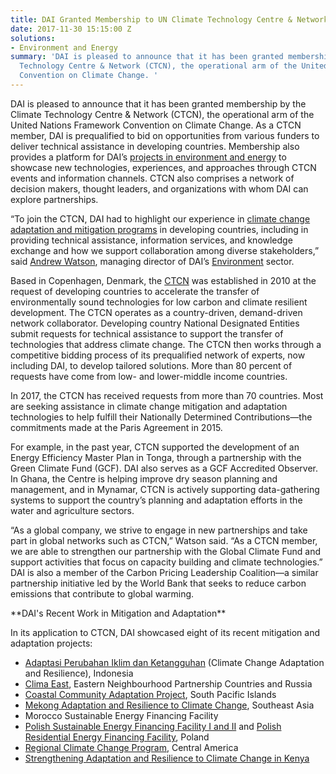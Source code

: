 ```yaml
---
title: DAI Granted Membership to UN Climate Technology Centre & Network
date: 2017-11-30 15:15:00 Z
solutions:
- Environment and Energy
summary: 'DAI is pleased to announce that it has been granted membership by the Climate
  Technology Centre & Network (CTCN), the operational arm of the United Nations Framework
  Convention on Climate Change. '
---
```


DAI is pleased to announce that it has been granted membership by the Climate Technology Centre & Network (CTCN), the operational arm of the United Nations Framework Convention on Climate Change. As a CTCN member, DAI is prequalified to bid on opportunities from various funders to deliver technical assistance in developing countries. Membership also provides a platform for DAI’s [projects in environment and energy](https://www.dai.com/our-work/the-projects?filter=environment-and-energy) to showcase new technologies, experiences, and approaches through CTCN events and information channels. CTCN also comprises a network of decision makers, thought leaders, and organizations with whom DAI can explore partnerships.

“To join the CTCN, DAI had to highlight our experience in [climate change adaptation and mitigation programs](http://dai-global-developments.com/articles/the-whole-spectrum-a-holistic-approach-to-climate-resilience/?utm_source=daidotcom) in developing countries, including in providing technical assistance, information services, and knowledge exchange and how we support collaboration among diverse stakeholders,” said [Andrew Watson](https://www.dai.com/who-we-are/our-team/andrew-watson), managing director of DAI’s [Environment](https://www.dai.com/our-work/solutions/environment-and-energy) sector.

Based in Copenhagen, Denmark, the [CTCN](https://www.ctc-n.org/) was established in 2010 at the request of developing countries to accelerate the transfer of environmentally sound technologies for low carbon and climate resilient development. The CTCN operates as a country-driven, demand-driven network collaborator. Developing country National Designated Entities submit requests for technical assistance to support the transfer of technologies that address climate change. The CTCN then works through a competitive bidding process of its prequalified network of experts, now including DAI, to develop tailored solutions. More than 80 percent of requests have come from low- and lower-middle income countries.
 
In 2017, the CTCN has received requests from more than 70 countries. Most are seeking assistance in climate change mitigation and adaptation technologies to help fulfill their Nationally Determined Contributions—the commitments made at the Paris Agreement in 2015.

For example, in the past year, CTCN supported the development of an Energy Efficiency Master Plan in Tonga, through a partnership with the Green Climate Fund (GCF). DAI also serves as a GCF Accredited Observer. In Ghana, the Centre is helping improve dry season planning and management, and in Mynamar, CTCN is actively supporting data-gathering systems to support the country’s planning and adaptation efforts in the water and agriculture sectors.

“As a global company, we strive to engage in new partnerships and take part in global networks such as CTCN,” Watson said. “As a CTCN member, we are able to strengthen our partnership with the Global Climate Fund and support activities that focus on capacity building and climate technologies.” DAI is also a member of the Carbon Pricing Leadership Coalition—a similar partnership initiative led by the World Bank that seeks to reduce carbon emissions that contribute to global warming.

<aside>**DAI's Recent Work in Mitigation and Adaptation**

In its application to CTCN, DAI showcased eight of its recent mitigation and adaptation projects:

* [Adaptasi Perubahan Iklim dan Ketangguhan](https://www.dai.com/our-work/projects/indonesia-apik-adaptasi-perubahan-iklim-dan-ketangguhan-or-climate-change-adaption) (Climate Change Adaptation and Resilience), Indonesia
* [Clima East](http://dai-global-developments.com/articles/helping-eastern-partnership-countries-meet-their-voluntary-commitments-to-reduce-emissions-address-climate-change/?utm_source=daidotcom), Eastern Neighbourhood Partnership Countries and Russia 
* [Coastal Community Adaptation Project](https://www.dai.com/our-work/projects/south-pacific-islands-coastal-community-adaptation-project-c-cap), South Pacific Islands
* [Mekong Adaptation and Resilience to Climate Change](https://www.dai.com/our-work/projects/southeast-asia-mekong-adaptation-and-resilience-climate-change-arcc), Southeast Asia
* Morocco Sustainable Energy Financing Facility
* [Polish Sustainable Energy Financing Facility I and II](http://dai-global-developments.com/articles/polseff-legacy-lower-energy-bills-for-businesses-across-poland-a-financing-model-to-scale-and-replicate/?utm_source=daidotcom) and [Polish Residential Energy Financing Facility](https://www.dai.com/our-work/projects/polish-residential-energy-efficiency-financing-facility-poland-reff), Poland
* [Regional Climate Change Program](https://www.dai.com/our-work/projects/central-america-regional-climate-change-program-rccp-programa-regional-de-cambio), Central America
* [Strengthening Adaptation and Resilience to Climate Change in Kenya](https://www.dai.com/our-work/projects/kenya-strengthening-adaptation-and-resilience-climate-change-kenya-plus-starck)</aside>
